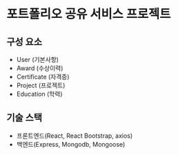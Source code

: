 # 포트폴리오 공유 서비스 프로젝트


## 구성 요소

- User (기본사항)
- Award (수상이력)
- Certificate (자격증)
- Project (프로젝트)
- Education (학력)


## 기술 스택

- 프론트엔드(React, React Bootstrap, axios)
- 백엔드(Express, Mongodb, Mongoose)
